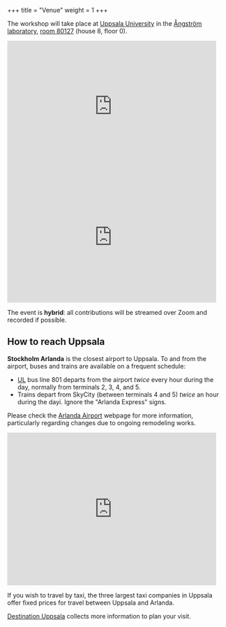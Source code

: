 +++
title = "Venue"
weight = 1
+++

The workshop will take place at [Uppsala University](https://uu.se) in the [Ångström laboratory](https://kemi.uu.se/angstrom),
[room 80127](https://use.mazemap.com/#v=1&center=17.647333,59.838009&zoom=17.1&zlevel=1&campusid=49&sharepoitype=poi&sharepoi=389926) (house 8, floor 0).


<iframe 
src="https://www.google.com/maps/embed?pb=!1m14!1m8!1m3!1d4009.2134913782074!2d17.6441267!3d59.8390632!3m2!1i1024!2i768!4f13.1!3m3!1m2!1s0x465fcbe00456a9c1%3A0x30900a218076ca4e!2s%C3%85ngstr%C3%B6mlaboratoriet!5e0!3m2!1sen!2sse!4v1648113390467!5m2!1sen!2sse"
width="95%" height="300" style="border:0;" allowfullscreen="" loading="lazy"
></iframe>

<iframe 
width="95%" height="300" frameborder="0" scrolling="no" marginheight="0" marginwidth="0" style="border: 0;" allow="geolocation"
src="https://use.mazemap.com/embed.html#v=1&zlevel=1&center=17.647333,59.838009&zoom=17.1&sharepoitype=poi&sharepoi=389926&campusid=49&utm_medium=iframe"></iframe>

The event is **hybrid**: all contributions will be streamed over Zoom and
recorded if possible.


## How to reach Uppsala

**Stockholm Arlanda** is the closest airport to Uppsala. To and from the airport,
buses and trains are available on a frequent schedule:

- [UL](https://www.ul.se/en) bus line 801 departs from the airport *twice* every hour during the day,
  normally from terminals 2, 3, 4, and 5.
- Trains depart from SkyCity (between terminals 4 and 5) *twice* an hour during the dayi. Ignore the "Arlanda Express" signs.

Please check the [Arlanda Airport](https://www.swedavia.com/arlanda/) webpage for more information,
particularly regarding changes due to ongoing remodeling works.

<iframe src="https://www.google.com/maps/embed?pb=!1m28!1m12!1m3!1d128609.21943466969!2d17.645309782620185!3d59.75744049238999!2m3!1f0!2f0!3f0!3m2!1i1024!2i768!4f13.1!4m13!3e3!4m5!1s0x465f9d63c32d83fd%3A0x52f895a27e4e5c33!2sStockholm%20Arlanda%20Airport%20(ARN)%2C%20190%2045%20Stockholm-Arlanda!3m2!1d59.6497622!2d17.9237807!4m5!1s0x465fcbfb8532ab8d%3A0xaa4fe90a85820807!2sUppsala!3m2!1d59.8585638!2d17.6389267!5e0!3m2!1sen!2sse!4v1648113775999!5m2!1sen!2sse" 
width="95%" height="350" style="border:0;" allowfullscreen="" loading="lazy"
></iframe>

If you wish to travel by taxi, the three largest taxi companies in Uppsala offer
fixed prices for travel between Uppsala and Arlanda.

[Destination Uppsala](https://destinationuppsala.se/en/) collects more
information to plan your visit.


